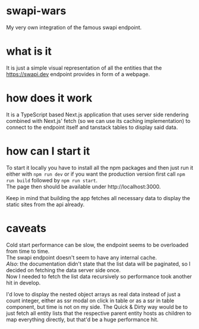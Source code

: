 # swapi-wars

My very own integration of the famous swapi endpoint.

# what is it

It is just a simple visual representation of all the entities that the https://swapi.dev endpoint provides in form of a
webpage.

# how does it work

It is a TypeScript based Next.js application that uses server side rendering combined with Next.js' fetch 
(so we can use its caching implementation) to connect to the
endpoint itself and tanstack tables to display said data.

# how can I start it

To start it locally you have to install all the npm packages and then just run it either with `npm run dev` or if you want
the production version first call `npm run build` followed by `npm run start`.  
The page then should be available under http://localhost:3000.

Keep in mind that building the app fetches all necessary data to display the static sites from the api already.

# caveats

Cold start performance can be slow, the endpoint seems to be overloaded from time to time.  
The swapi endpoint doesn't seem to have any internal cache.  
*Also*: the documentation didn't state that the list data will be paginated, so I decided on fetching the data server
side once.  
Now I needed to fetch the list data recursively so performance took another hit in develop.  

I'd love to display the nested object arrays as real data instead of just a count integer, either as ssr modal on click in
table or as a ssr in table component, but time is not on my side.
The Quick & Dirty way would be to just fetch all entity lists that the respective parent entity hosts as children to map everything directly, 
but that'd be a huge performance hit.
